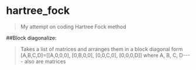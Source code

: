 # hartree_fock
>My attempt on coding Hartree Fock method

##Block diagonalize:
>	Takes a list of matrices and arranges them in a block diagonal form
	[A,B,C,D]=[[A,0,0,0],
			[0,B,0,0],
			[0,0,C,0],
			[0,0,0,D]]
	where A, B, C, D---- also are matrices


